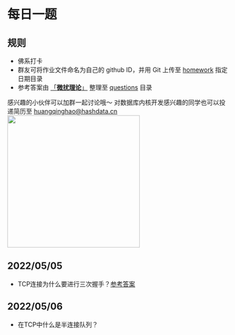 # 每日一题
## 规则
- 佛系打卡
- 群友可将作业文件命名为自己的 github ID，并用 Git 上传至 [homework](https://github.com/wfnuser/Algorithms/tree/main/Interview/Fundamental/homework) 指定日期目录
- 参考答案由 [「**微扰理论**」](https://github.com/wfnuser) 整理至 [questions](https://github.com/wfnuser/Algorithms/tree/main/Interview/Fundamental/questions) 目录

感兴趣的小伙伴可以加群一起讨论哦～
对数据库内核开发感兴趣的同学也可以投递简历至 huangqinghao@hashdata.cn
<img src="https://user-images.githubusercontent.com/8191686/166963093-9fa5abac-e6e9-49ed-82a4-7f021a4218d4.png" width = "300"/>

## 2022/05/05
- TCP连接为什么要进行三次握手？[参考答案](/Interview/Fundamental/questions/network/TCP%E5%B8%B8%E8%80%83%E9%97%AE%E9%A2%98%E6%B1%87%E6%80%BB.md#TCP连接为什么要进行三次握手？)
## 2022/05/06
- 在TCP中什么是半连接队列？